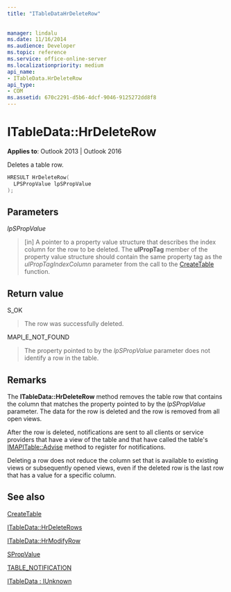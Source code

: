 ```yaml
---
title: "ITableDataHrDeleteRow"
 
 
manager: lindalu
ms.date: 11/16/2014
ms.audience: Developer
ms.topic: reference
ms.service: office-online-server
ms.localizationpriority: medium
api_name:
- ITableData.HrDeleteRow
api_type:
- COM
ms.assetid: 670c2291-d5b6-4dcf-9046-9125272dd8f8
---
```


# ITableData::HrDeleteRow

  
  
**Applies to**: Outlook 2013 | Outlook 2016 
  
Deletes a table row.
  
```cpp
HRESULT HrDeleteRow(
  LPSPropValue lpSPropValue
);
```

## Parameters

 _lpSPropValue_
  
> [in] A pointer to a property value structure that describes the index column for the row to be deleted. The **ulPropTag** member of the property value structure should contain the same property tag as the  _ulPropTagIndexColumn_ parameter from the call to the [CreateTable](createtable.md) function. 
    
## Return value

S_OK 
  
> The row was successfully deleted.
    
MAPI_E_NOT_FOUND 
  
> The property pointed to by the  _lpSPropValue_ parameter does not identify a row in the table. 
    
## Remarks

The **ITableData::HrDeleteRow** method removes the table row that contains the column that matches the property pointed to by the  _lpSPropValue_ parameter. The data for the row is deleted and the row is removed from all open views. 
  
After the row is deleted, notifications are sent to all clients or service providers that have a view of the table and that have called the table's [IMAPITable::Advise](imapitable-advise.md) method to register for notifications. 
  
Deleting a row does not reduce the column set that is available to existing views or subsequently opened views, even if the deleted row is the last row that has a value for a specific column.
  
## See also



[CreateTable](createtable.md)
  
[ITableData::HrDeleteRows](itabledata-hrdeleterows.md)
  
[ITableData::HrModifyRow](itabledata-hrmodifyrow.md)
  
[SPropValue](spropvalue.md)
  
[TABLE_NOTIFICATION](table_notification.md)
  
[ITableData : IUnknown](itabledataiunknown.md)

